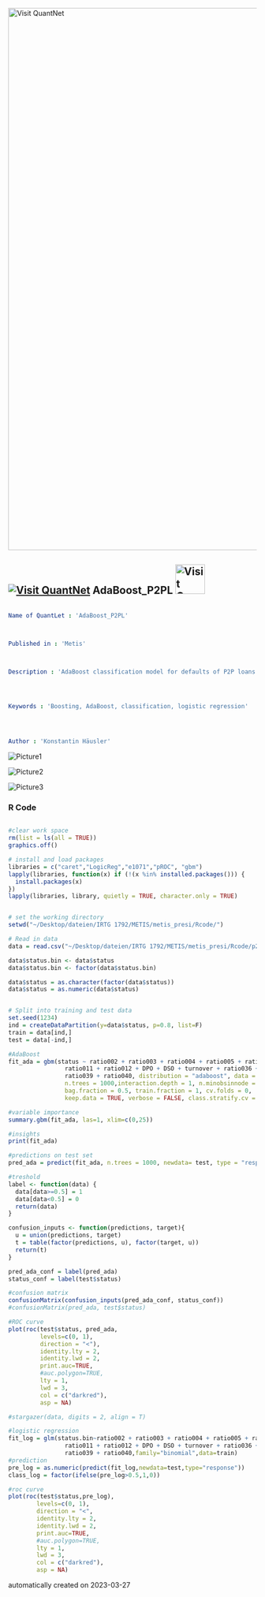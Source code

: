 [<img src="https://github.com/QuantLet/Styleguide-and-FAQ/blob/master/pictures/banner.png" width="1100" alt="Visit QuantNet">](http://quantlet.de/)

## [<img src="https://github.com/QuantLet/Styleguide-and-FAQ/blob/master/pictures/qloqo.png" alt="Visit QuantNet">](http://quantlet.de/) **AdaBoost_P2PL** [<img src="https://github.com/QuantLet/Styleguide-and-FAQ/blob/master/pictures/QN2.png" width="60" alt="Visit QuantNet 2.0">](http://quantlet.de/)

```yaml

Name of QuantLet : 'AdaBoost_P2PL'



Published in : 'Metis' 



Description : 'AdaBoost classification model for defaults of P2P loans. Compares the out-of-sample predictive performance to a baseline logistic regression model.'




Keywords : 'Boosting, AdaBoost, classification, logistic regression'




Author : 'Konstantin Häusler'

```

![Picture1](roc_adaboost.png)

![Picture2](roc_log.png)

![Picture3](variable_importance.png)

### R Code
```r

#clear work space
rm(list = ls(all = TRUE))
graphics.off()

# install and load packages
libraries = c("caret","LogicReg","e1071","pROC", "gbm")
lapply(libraries, function(x) if (!(x %in% installed.packages())) {
  install.packages(x)
})
lapply(libraries, library, quietly = TRUE, character.only = TRUE)


# set the working directory
setwd("~/Desktop/dateien/IRTG 1792/METIS/metis_presi/Rcode/")

# Read in data
data = read.csv("~/Desktop/dateien/IRTG 1792/METIS/metis_presi/Rcode/p2p.csv")

data$status.bin <- data$status
data$status.bin <- factor(data$status.bin)

data$status = as.character(factor(data$status))
data$status = as.numeric(data$status)


# Split into training and test data
set.seed(1234)
ind = createDataPartition(y=data$status, p=0.8, list=F)
train = data[ind,]
test = data[-ind,]

#AdaBoost
fit_ada = gbm(status ~ ratio002 + ratio003 + ratio004 + ratio005 + ratio006 + 
                ratio011 + ratio012 + DPO + DSO + turnover + ratio036 + ratio037 + 
                ratio039 + ratio040, distribution = "adaboost", data = train,
                n.trees = 1000,interaction.depth = 1, n.minobsinnode = 10, shrinkage = 0.1,
                bag.fraction = 0.5, train.fraction = 1, cv.folds = 0,
                keep.data = TRUE, verbose = FALSE, class.stratify.cv = NULL)

#variable importance
summary.gbm(fit_ada, las=1, xlim=c(0,25))

#insights
print(fit_ada)

#predictions on test set
pred_ada = predict(fit_ada, n.trees = 1000, newdata= test, type = "response")

#treshold
label <- function(data) {
  data[data>=0.5] = 1
  data[data<0.5] = 0
  return(data)
}

confusion_inputs <- function(predictions, target){
  u = union(predictions, target)
  t = table(factor(predictions, u), factor(target, u))
  return(t)
}

pred_ada_conf = label(pred_ada)
status_conf = label(test$status)

#confusion matrix 
confusionMatrix(confusion_inputs(pred_ada_conf, status_conf))
#confusionMatrix(pred_ada, test$status)

#ROC curve
plot(roc(test$status, pred_ada, 
         levels=c(0, 1), 
         direction = "<"),
         identity.lty = 2,
         identity.lwd = 2,
         print.auc=TRUE,
         #auc.polygon=TRUE,
         lty = 1,
         lwd = 3,
         col = c("darkred"),
         asp = NA)

#stargazer(data, digits = 2, align = T)

#logistic regression
fit_log = glm(status.bin~ratio002 + ratio003 + ratio004 + ratio005 + ratio006 + 
                ratio011 + ratio012 + DPO + DSO + turnover + ratio036 + ratio037 + 
                ratio039 + ratio040,family="binomial",data=train)
#prediction
pre_log = as.numeric(predict(fit_log,newdata=test,type="response"))
class_log = factor(ifelse(pre_log>0.5,1,0))

#roc curve
plot(roc(test$status,pre_log),
        levels=c(0, 1), 
        direction = "<",
        identity.lty = 2,
        identity.lwd = 2,
        print.auc=TRUE,
        #auc.polygon=TRUE,
        lty = 1,
        lwd = 3,
        col = c("darkred"),
        asp = NA)

```

automatically created on 2023-03-27